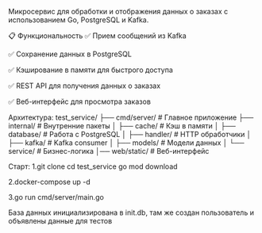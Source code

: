 Микросервис для обработки и отображения данных о заказах с использованием Go, PostgreSQL и Kafka.

📋 Функциональность
✅ Прием сообщений из Kafka

✅ Сохранение данных в PostgreSQL

✅ Кэширование в памяти для быстрого доступа

✅ REST API для получения данных о заказах

✅ Веб-интерфейс для просмотра заказов

Архитектура:
test_service/
├── cmd/server/           # Главное приложение
├── internal/             # Внутренние пакеты
│   ├── cache/           # Кэш в памяти
│   ├── database/        # Работа с PostgreSQL
│   ├── handler/         # HTTP обработчики
│   ├── kafka/           # Kafka consumer
│   ├── models/          # Модели данных
│   └── service/         # Бизнес-логика
│── web/static/          # Веб-интерфейс

Старт:
1.git clone <repository-url>
  cd test_service
  go mod download

2.docker-compose up -d

3.go run cmd/server/main.go

База данных инициализирована в init.db, там же создан пользователь и объявлены данные для тестов